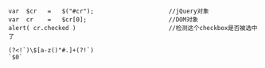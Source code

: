     var  $cr   =   $("#cr");                     //jQuery对象
    var  cr    =   $cr[0];                       //DOM对象
    alert( cr.checked )                          //检测这个checkbox是否被选中了

    (?<!`)\$[a-z()"#.]+(?!`)
    `$0`